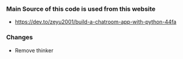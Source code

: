 ﻿### Main Source of this code is used from this website
* https://dev.to/zeyu2001/build-a-chatroom-app-with-python-44fa

### Changes
* Remove thinker 